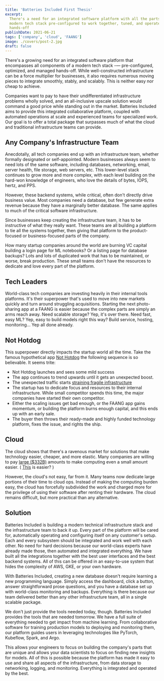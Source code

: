 ```yaml
---
title: 'Batteries Included First Thesis'
excerpt:
  There's a need for an integrated software platform with all the parts of a
  modern tech stack pre-configured to work together, tuned, and operated
  hands-off
publishDate: 2021-06-21
tags: ['company', 'cloud', 'FAANG']
image: ./covers/post-2.jpg
draft: false
---
```


There's a growing need for an integrated software platform that encompasses all
components of a modern tech stack -— pre-configured, optimized, and managed
hands-off. While well-constructed infrastructure can be a force multiplier for
businesses, it also requires numerous moving pieces to integrate smoothly,
stably, and scalably. This is neither easy nor cheap to achieve.

Companies want to pay to have their undifferentiated infrastructure problems
wholly solved, and an all-inclusive upscale solution would command a good price
while standing out in the market. Batteries Included aims to provide this
integrated collaborative platform, coupled with automated operations at scale
and experienced teams for specialized work. Our goal is to offer a total package
that surpasses much of what the cloud and traditional infrastructure teams can
provide.

## Any Company's Infrastructure Team

Anecdotally, all tech companies end up with an infrastructure team, whether
formally designated or self-appointed. Modern businesses always seem to need
lots of the same software, including databases, networking, email, server
health, file storage, web servers, etc. This lower-level stack continues to grow
more and more complex, with each level building on the hard-won knowledge of
engineers, who love the details of bytes, IOPS, hertz, and PPS.

However, these backend systems, while critical, often don't directly drive
business value. Most companies need a database, but few generate extra revenue
because they have a marginally better database. The same applies to much of the
critical software infrastructure.

Since businesses keep creating the infrastructure team, it has to be instructive
of what they really want. These teams are all building a platform to tie all the
systems together, then giving that platform to the product-focused or
business-focused parts of the company.

How many startup companies around the world are burning VC capital building a
login page for ML notebooks? Or a listing page for database backups? Lots and
lots of duplicated work that has to be maintained, or worse, break production.
These small teams don't have the resources to dedicate and love every part of
the platform.

## Tech Leaders

World-class tech companies are investing heavily in their internal tools
platforms. It's their superpower that's used to move into new markets quickly
and turn around struggling acquisitions. Starting the next photo-sharing app at
a FAANG is easier because the complex parts are simply an arms reach away. Need
scalable storage? Yep, it's over there. Need fast, easy ML? Yep, easy to build
models right this way? Build service, hosting, monitoring... Yep all done
already.

## Not Hotdog

This superpower directly impacts the startup world all the time. Take the famous
hypothetical app [Not Hotdog](https://www.youtube.com/watch?v=ACmydtFDTGs) the
following sequence is so believable. It seems trite:

- Not Hotdog launches and sees some mild success
- The app continues to trend upwards until it gets an unexpected boost.
- The unexpected traffic starts
  [straining fragile infrastructure](https://twitter.com/failwhale/photo)
- The startup has to dedicate focus and resources to their internal
  infrastructure. While small competitor spends this time, the major companies
  have started their own competitor.
- Either the scaling issues get bad enough, or the FAANG app gains momentum, or
  building the platform burns enough capital, and this ends up with an early
  sale.
- The buyer then throws their ready-made and highly funded technology platform,
  fixes the issue, and rights the ship.

## Cloud

The cloud shows that there's a ravenous market for solutions that make
technology easier, cheaper, and more elastic. Many companies are willing to pay
[large ($332B)](https://www.gartner.com/en/newsroom/press-releases/2021-04-21-gartner-forecasts-worldwide-public-cloud-end-user-spending-to-grow-23-percent-in-2021)
amounts to make computing even a small amount easier. (
[This](https://d2908q01vomqb2.cloudfront.net/fc074d501302eb2b93e2554793fcaf50b3bf7291/2021/04/24/Figure-1.-Current-architecture-with-improved-resiliency-and-standardized-observability.jpg)
is easier? )

However, the cloud's not easy, far from it. Many teams now dedicate large
portions of their time to cloud ops. Instead of making the computing burden
easy, the cloud has forcefully subdivided the work and charged more for the
privilege of using their software after renting their hardware. The cloud
remains difficult, but more practical than any alternative.

## Solution

Batteries Included is building a modern technical infrastructure stack and the
infrastructure team to back it up. Every part of the platform will be cared for,
automatically operating and configuring itself on any customer's setup. Each and
every subsystem should be integrated and work well with each other. No need for
hard decisions because our world-class experts have already made those, then
automated and integrated everything. We have built all the integrations together
with the best user interfaces and the best backend systems. All of this can be
offered in an easy-to-use system that hides the complexity of AWS, GKE, or your
own hardware.

With Batteries Included, creating a new database doesn't require learning a new
programming language. Simply access the dashboard, click a button, answer
straightforward prose questions, and you have a database set up with world-class
monitoring and backups. Everything is there because our team delivered better
than any other infrastructure team, all in a single scalable package.

We don't just provide the tools needed today, though. Batteries Included
provides the tools that are needed tomorrow. We have a full suite of everything
needed to get impact from machine learning. From collaborative software for
training production models to deploying and monitoring them, our platform guides
users in leveraging technologies like PyTorch, Kubeflow, Spark, and Argo.

This allows your engineers to focus on building the company's parts that are
unique and allows your data scientists to focus on finding new insights for
models. All of this is possible because the platform has made it easy to use and
share all aspects of the infrastructure, from data storage to networking,
logging, and monitoring. Everything is integrated and operated by the best.
